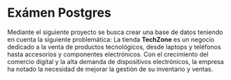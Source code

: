 # Exámen Postgres
Mediante el siguiente proyecto se busca crear una base de datos teniendo en cuenta la siguiente problemática:
    La tienda **TechZone** es un negocio dedicado a la venta de productos tecnológicos, desde laptops y
    teléfonos hasta accesorios y componentes electrónicos. Con el crecimiento del comercio digital y
    la alta demanda de dispositivos electrónicos, la empresa ha notado la necesidad de mejorar la
    gestión de su inventario y ventas.